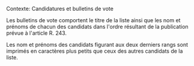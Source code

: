 Contexte: Candidatures et bulletins de vote

Les bulletins de vote comportent le titre de la liste ainsi que les nom et prénoms de chacun des candidats dans l'ordre résultant de la publication prévue à l'article R. 243.

Les nom et prénoms des candidats figurant aux deux derniers rangs sont imprimés en caractères plus petits que ceux des autres candidats de la liste.